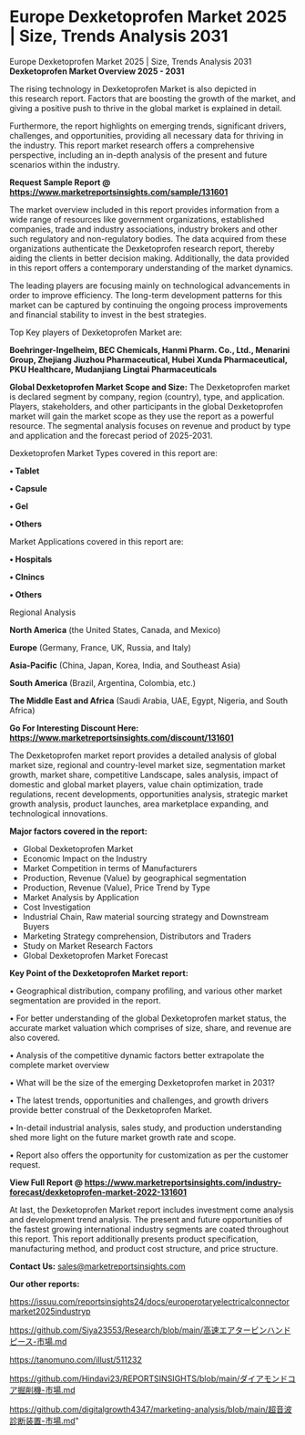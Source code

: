 # Europe Dexketoprofen Market 2025 | Size, Trends Analysis 2031
Europe Dexketoprofen Market 2025 | Size, Trends Analysis 2031
<Strong> Dexketoprofen Market Overview 2025 - 2031</strong>

The rising technology in Dexketoprofen Market is also depicted in this research report. Factors that are boosting the growth of the market, and giving a positive push to thrive in the global market is explained in detail.

Furthermore, the report highlights on emerging trends, significant drivers, challenges, and opportunities, providing all necessary data for thriving in the industry. This report market research offers a comprehensive perspective, including an in-depth analysis of the present and future scenarios within the industry.

<strong>Request Sample Report @ <a href=https://www.marketreportsinsights.com/sample/131601>https://www.marketreportsinsights.com/sample/131601</a></strong>

The market overview included in this report provides information from a wide range of resources like government organizations, established companies, trade and industry associations, industry brokers and other such regulatory and non-regulatory bodies. The data acquired from these organizations authenticate the Dexketoprofen research report, thereby aiding the clients in better decision making. Additionally, the data provided in this report offers a contemporary understanding of the market dynamics.

The leading players are focusing mainly on technological advancements in order to improve efficiency. The long-term development patterns for this market can be captured by continuing the ongoing process improvements and financial stability to invest in the best strategies.

Top Key players of Dexketoprofen Market are:

<strong>Boehringer-Ingelheim, BEC Chemicals, Hanmi Pharm. Co., Ltd., Menarini Group, Zhejiang Jiuzhou Pharmaceutical, Hubei Xunda Pharmaceutical, PKU Healthcare, Mudanjiang Lingtai Pharmaceuticals</strong>

<strong><b>Global Dexketoprofen Market Scope and Size:</b></strong>
The Dexketoprofen market is declared segment by company, region (country), type, and application. Players, stakeholders, and other participants in the global Dexketoprofen market will gain the market scope as they use the report as a powerful resource. The segmental analysis focuses on revenue and product by type and application and the forecast period of 2025-2031.

Dexketoprofen Market Types covered in this report are:

<strong>• Tablet

• Capsule

• Gel

• Others</strong>

Market Applications covered in this report are:

<strong>• Hospitals

• Clnincs

• Others</strong> 

Regional Analysis

<strong>North America</strong> (the United States, Canada, and Mexico)

<strong>Europe</strong> (Germany, France, UK, Russia, and Italy)

<strong>Asia-Pacific</strong> (China, Japan, Korea, India, and Southeast Asia)

<strong>South America</strong> (Brazil, Argentina, Colombia, etc.)

<strong>The Middle East and Africa</strong> (Saudi Arabia, UAE, Egypt, Nigeria, and South Africa)

<strong>Go For Interesting Discount Here: <a href=https://www.marketreportsinsights.com/discount/131601>https://www.marketreportsinsights.com/discount/131601</a></strong>

The Dexketoprofen market report provides a detailed analysis of global market size, regional and country-level market size, segmentation market growth, market share, competitive Landscape, sales analysis, impact of domestic and global market players, value chain optimization, trade regulations, recent developments, opportunities analysis, strategic market growth analysis, product launches, area marketplace expanding, and technological innovations.

<strong><b>Major factors covered in the report:</b></strong>
<ul>
  <li>Global Dexketoprofen Market </li>
  <li>Economic Impact on the Industry</li>
  <li>Market Competition in terms of Manufacturers</li>
  <li>Production, Revenue (Value) by geographical segmentation</li>
  <li>Production, Revenue (Value), Price Trend by Type</li>
  <li>Market Analysis by Application</li>
  <li>Cost Investigation</li>
  <li>Industrial Chain, Raw material sourcing strategy and Downstream Buyers</li>
  <li>Marketing Strategy comprehension, Distributors and Traders</li>
  <li>Study on Market Research Factors</li>
  <li>Global Dexketoprofen Market Forecast</li>
</ul>

<strong><b>Key Point of the Dexketoprofen Market report:</b></strong>

• Geographical distribution, company profiling, and various other market segmentation are provided in the report.

• For better understanding of the global Dexketoprofen market status, the accurate market valuation which comprises of size, share, and revenue are also covered.

• Analysis of the competitive dynamic factors better extrapolate the complete market overview

• What will be the size of the emerging Dexketoprofen market in 2031?

• The latest trends, opportunities and challenges, and growth drivers provide better construal of the Dexketoprofen Market.

• In-detail industrial analysis, sales study, and production understanding shed more light on the future market growth rate and scope.

• Report also offers the opportunity for customization as per the customer request.

<strong><b>View Full Report @ <a href=https://www.marketreportsinsights.com/industry-forecast/dexketoprofen-market-2022-131601>https://www.marketreportsinsights.com/industry-forecast/dexketoprofen-market-2022-131601</a></b></strong>


At last, the Dexketoprofen Market report includes investment come analysis and development trend analysis. The present and future opportunities of the fastest growing international industry segments are coated throughout this report. This report additionally presents product specification, manufacturing method, and product cost structure, and price structure.

<strong>Contact Us:</strong>
sales@marketreportsinsights.com

<strong>Our other reports:</strong>

<a href=https://issuu.com/reportsinsights24/docs/europerotaryelectricalconnectormarket2025industryp>https://issuu.com/reportsinsights24/docs/europerotaryelectricalconnectormarket2025industryp</a>

<a href=https://github.com/Siya23553/Research/blob/main/高速エアタービンハンドピース-市場.md>https://github.com/Siya23553/Research/blob/main/高速エアタービンハンドピース-市場.md</a>

<a href=https://tanomuno.com/illust/511232>https://tanomuno.com/illust/511232</a>

<a href=https://github.com/Hindavi23/REPORTSINSIGHTS/blob/main/ダイアモンドコア掘削機-市場.md>https://github.com/Hindavi23/REPORTSINSIGHTS/blob/main/ダイアモンドコア掘削機-市場.md</a>

<a href=https://github.com/digitalgrowth4347/marketing-analysis/blob/main/超音波診断装置-市場.md>https://github.com/digitalgrowth4347/marketing-analysis/blob/main/超音波診断装置-市場.md</a>"
